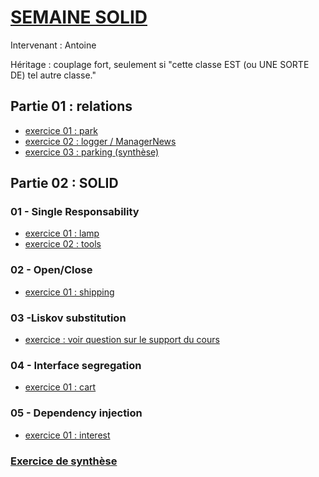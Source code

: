 # [SEMAINE SOLID](https://github.com/Antoine07/SOLID/tree/main/SOLID_PHP/SUPPORTS)
Intervenant : Antoine

Héritage : couplage fort, seulement si "cette classe EST (ou UNE SORTE DE) tel autre classe."

## Partie 01 : relations
* [exercice 01 : park](./01-relations/park)
* [exercice 02 : logger / ManagerNews](./01-relations/logger)
* [exercice 03 : parking (synthèse)](./01-relations/parking)

## Partie 02 : SOLID
### 01 - Single Responsability
* [exercice 01 : lamp](./02-SOLID/01-S-ingle-responsability/exercices/lamp)
* [exercice 02 : tools](./02-SOLID/01-S-ingle-responsability/exercices/tools)

### 02 - Open/Close
* [exercice 01 : shipping](./02-SOLID/02-O-pen-close/exercices/shipping)

### 03 -Liskov substitution
* [exercice : voir question sur le support du cours](https://github.com/Antoine07/SOLID/blob/main/SOLID_PHP/SUPPORTS/Part2_solid/part1_solid.md#questions-danalyse)
### 04 - Interface segregation
* [exercice 01 : cart](./02-SOLID/04-I-nterface-segregation/exercices/cart)
### 05 - Dependency injection
* [exercice 01 : interest](./02-SOLID/05-D-ependency-injection/exercices/interest)
### [Exercice de synthèse](./02-SOLID/exercice-synthese)